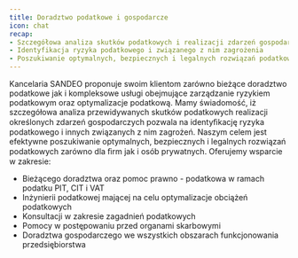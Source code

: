 ```yaml
---
title: Doradztwo podatkowe i gospodarcze
icon: chat
recap:
- Szczegółowa analiza skutków podatkowych i realizacji zdarzeń gospodarczych
- Identyfikacja ryzyka podatkowego i związanego z nim zagrożenia
- Poszukiwanie optymalnych, bezpiecznych i legalnych rozwiązań podatkowych dla firm i osób prywatnych.
---
```

Kancelaria SANDEO proponuje swoim klientom zarówno bieżące doradztwo podatkowe jak i
kompleksowe usługi obejmujące zarządzanie ryzykiem podatkowym oraz optymalizacje podatkową.
Mamy świadomość, iż szczegółowa analiza przewidywanych skutków podatkowych realizacji
określonych zdarzeń gospodarczych pozwala na identyﬁkację ryzyka podatkowego i innych związanych
z nim zagrożeń. Naszym celem jest efektywne poszukiwanie optymalnych, bezpiecznych i legalnych
rozwiązań podatkowych zarówno dla ﬁrm jak i osób prywatnych.
Oferujemy wsparcie w zakresie:

- Bieżącego doradztwa oraz pomoc prawno - podatkowa w ramach podatku PIT, CIT i VAT
- Inżynierii podatkowej mającej na celu optymalizacje obciążeń podatkowych
- Konsultacji w zakresie zagadnień podatkowych
- Pomocy w postępowaniu przed organami skarbowymi
- Doradztwa gospodarczego we wszystkich obszarach funkcjonowania przedsiębiorstwa